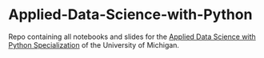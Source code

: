 # Applied-Data-Science-with-Python

Repo containing all notebooks and slides for the [Applied Data Science with Python Specialization](https://www.coursera.org/specializations/data-science-python) of the University of Michigan.

